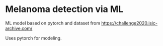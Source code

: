 # Melanoma detection via ML

ML model based on pytorch and dataset from https://challenge2020.isic-archive.com/

Uses pytorch for modeling.
